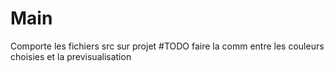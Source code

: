 # Main
Comporte les fichiers src sur projet
#TODO
faire la comm entre les couleurs choisies et la previsualisation

